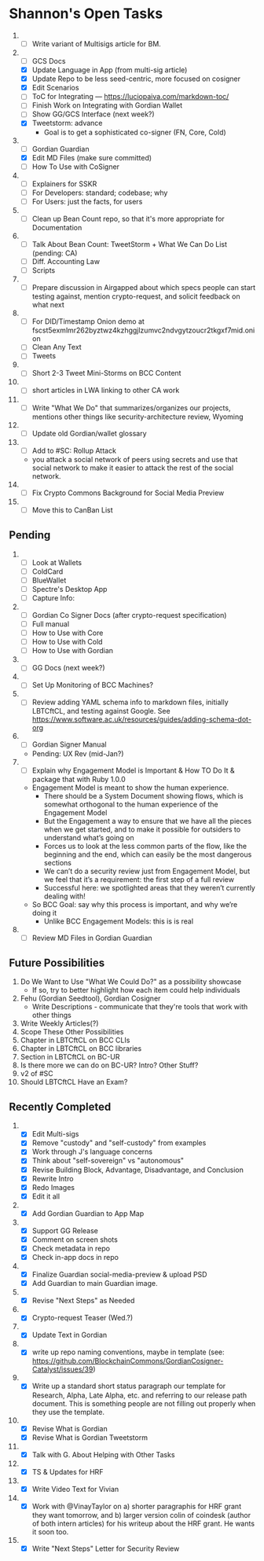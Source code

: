 # Shannon's Open Tasks

1. * [ ] Write variant of Multisigs article for BM.
1. * [ ] GCS Docs
   * [X] Update Language in App (from multi-sig article)
   * [X] Update Repo to be less seed-centric, more focused on cosigner
   * [X] Edit Scenarios
   * [ ] ToC for Integrating — https://luciopaiva.com/markdown-toc/
   * [ ] Finish Work on Integrating with Gordian Wallet
   * [ ] Show GG/GCS Interface (next week?)
   * [X] Tweetstorm: advance 
      * Goal is to get a sophisticated co-signer (FN, Core, Cold)
1. * [ ] Gordian Guardian
   * [X] Edit MD Files (make sure committed)
   * [ ] How To Use with CoSigner
1. * [ ] Explainers for SSKR
   * [ ] For Developers: standard; codebase; why
   * [ ] For Users: just the facts, for users   
1. * [ ] Clean up Bean Count repo, so that it's more appropriate for Documentation
1. * [ ] Talk About Bean Count: TweetStorm + What We Can Do List (pending: CA)
    * [ ] Diff. Accounting Law
    * [ ] Scripts
1. * [ ] Prepare discussion in Airgapped about which specs people can start testing against, mention crypto-request, and solicit feedback on what next
1. * [ ] For DID/Timestamp Onion demo at fscst5exmlmr262byztwz4kzhggjlzumvc2ndvgytzoucr2tkgxf7mid.onion
   * [ ] Clean Any Text
   * [ ] Tweets
1. * [ ] Short 2-3 Tweet Mini-Storms on BCC Content
1. * [ ] short articles in LWA linking to other CA work
1. * [ ] Write "What We Do" that summarizes/organizes our projects, mentions other things like security-architecture review, Wyoming
1. * [ ] Update old Gordian/wallet glossary
1. * [ ] Add to #SC: Rollup Attack
   * you attack a social network of peers using secrets and use that social network to make it easier to attack the rest of the social network.
1. * [ ] Fix Crypto Commons Background for Social Media Preview
1. * [ ] Move this to CanBan List

## Pending

1. * [ ] Look at Wallets
   * [ ] ColdCard
   * [ ] BlueWallet
   * [ ] Spectre's Desktop App
   * [ ] Capture Info: 
1. * [ ] Gordian Co Signer Docs (after crypto-request specification)
   * [ ] Full manual
   * [ ] How to Use with Core
   * [ ] How to Use with Cold
   * [ ] How to Use with Gordian
1. * [ ] GG Docs (next week?)
1. * [ ] Set Up Monitoring of BCC Machines?
1. * [ ] Review adding YAML schema info to markdown files, initially LBTCftCL, and testing against Google. See https://www.software.ac.uk/resources/guides/adding-schema-dot-org
1. * [ ] Gordian Signer Manual
   * Pending: UX Rev (mid-Jan?)
1. * [ ] Explain why Engagement Model is Important & How TO Do It & package that with Ruby 1.0.0
   * Engagement Model is meant to show the human experience.
      * There should be a System Document showing flows, which is somewhat orthogonal to the human experience of the Engagement Model
      * But the Engagement a way to ensure that we have all the pieces when we get started, and to make it possible for outsiders to understand what’s going on
      * Forces us to look at the less common parts of the flow, like the beginning and the end, which can easily be the most dangerous sections
      * We can’t do a security review just from Engagement Model, but we feel that it’s a requirement: the first step of a full review
      * Successful here: we spotlighted areas that they weren’t currently dealing with!
   * So BCC Goal: say why this process is important, and why we’re doing it
      * Unlike BCC Engagement Models: this is is real
1. * [ ] Review MD Files in Gordian Guardian

## Future Possibilities

1. Do We Want to Use "What We Could Do?" as a possibility showcase
   * If so, try to better highlight how each item could help individuals
1. Fehu (Gordian Seedtool), Gordian Cosigner
   * Write Descriptions - communicate that they're tools that work with other things
1. Write Weekly Articles(?)
1. Scope These Other Possibilities
1. Chapter in LBTCftCL on BCC CLIs
1. Chapter in LBTCftCL on BCC libraries
1. Section in LBTCftCL on BC-UR
1. Is there more we can do on BC-UR? Intro? Other Stuff?
1. v2 of #SC
1. Should LBTCftCL Have an Exam?

## Recently Completed

1. * [X] Edit Multi-sigs
   * [X] Remove "custody" and "self-custody" from examples
   * [X] Work through J's language concerns
   * [X] Think about "self-sovereign" vs "autonomous"
   * [X] Revise Building Block, Advantage, Disadvantage, and Conclusion
   * [X] Rewrite Intro
   * [X] Redo Images
   * [X] Edit it all
1. * [X] Add Gordian Guardian to App Map
1. * [X] Support GG Release
   * [X] Comment on screen shots
   * [X] Check metadata in repo
   * [X] Check in-app docs in repo
1. * [X] Finalize Guardian social-media-preview & upload PSD
   * [X] Add Guardian to main Guardian image.
1. * [X] Revise "Next Steps" as Needed
1. * [X] Crypto-request Teaser (Wed.?)
1. * [X] Update Text in Gordian
1. * [X] write up repo naming conventions, maybe in template (see: https://github.com/BlockchainCommons/GordianCosigner-Catalyst/issues/39)
1. * [X] Write up a standard short status paragraph our template for Research, Alpha, Late Alpha, etc. and referring to our release path document. This is something people are not filling out properly when they use the template. 
1. * [X] Revise What is Gordian
   * [X] Revise What is Gordian Tweetstorm
1. * [X] Talk with G. About Helping with Other Tasks
1. * [X] TS & Updates for HRF
1. * [X] Write Video Text for Vivian
1. * [X] Work with @VinayTaylor on a) shorter paragraphis for HRF grant they want tomorrow, and b) larger version colin of coindesk (author of both intern articles) for his writeup about the HRF grant. He wants it soon too.
1. * [X] Write "Next Steps" Letter for Security Review
